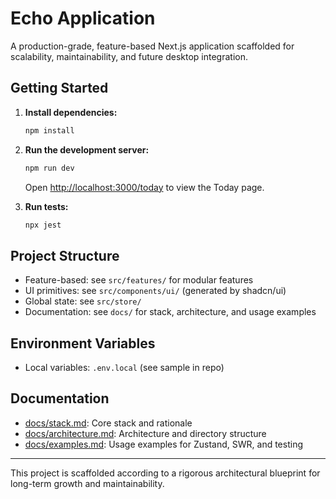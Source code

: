 # Echo Application

A production-grade, feature-based Next.js application scaffolded for scalability, maintainability, and future desktop integration.

## Getting Started

1. **Install dependencies:**
   ```sh
   npm install
   ```

2. **Run the development server:**
   ```sh
   npm run dev
   ```
   Open [http://localhost:3000/today](http://localhost:3000/today) to view the Today page.

3. **Run tests:**
   ```sh
   npx jest
   ```

## Project Structure
- Feature-based: see `src/features/` for modular features
- UI primitives: see `src/components/ui/` (generated by shadcn/ui)
- Global state: see `src/store/`
- Documentation: see `docs/` for stack, architecture, and usage examples

## Environment Variables
- Local variables: `.env.local` (see sample in repo)

## Documentation
- [docs/stack.md](docs/stack.md): Core stack and rationale
- [docs/architecture.md](docs/architecture.md): Architecture and directory structure
- [docs/examples.md](docs/examples.md): Usage examples for Zustand, SWR, and testing

---

This project is scaffolded according to a rigorous architectural blueprint for long-term growth and maintainability.
